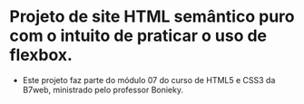 # Projeto de site HTML semântico puro com o intuito de praticar o uso de flexbox. 

* Este projeto faz parte do módulo 07 do curso de HTML5 e CSS3 da B7web, ministrado pelo professor Bonieky.